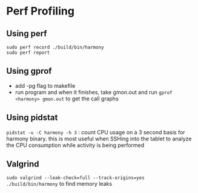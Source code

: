 # Perf Profiling

## Using perf

```
sudo perf record ./build/bin/harmony
sudo perf report
```

## Using gprof

* add -pg flag to makefile
* run program and when it finishes, take gmon.out and run `gprof <harmony> gmon.out` to get the call graphs

## Using pidstat

`pidstat -u -C harmony -h 3` : count CPU usage on a 3 second basis for harmony
binary. this is most useful when SSHing into the tablet to analyze the CPU
consumption while activity is being performed

## Valgrind

`sudo valgrind --leak-check=full --track-origins=yes ./build/bin/harmony` to find memory leaks

